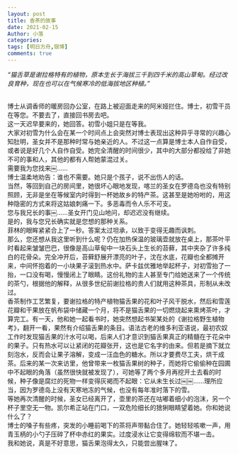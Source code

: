 ```yaml
---
layout: post
title: 香茶的故事
date: 2021-02-15
Author: 小落
categories: 
tags: [明日方舟,银博]
comments: true
--- 
```



*“猫舌草是谢拉格特有的植物，原本生长于海拔三千到四千米的高山草甸。经过改良育种，现在也可以在气候寒冷的低海拔地区种植。”*<br><br>
<!-- more -->


博士从调香师的暖房回办公室，在路上被迎面走来的阿米娅拦住。博士，初雪干员在等您。不要去了，直接回书房去吧。<br>
这一天迟早要来的，她回答。初雪小姐只是在等我。<br>
大家对初雪为什么会在某一个时间点上会突然对博士表现出这种异乎寻常的兴趣心知肚明，圣女并不是那种时常与她亲近的人。不过这一点算是博士本人自作自受，或者说是好几个人自作自受。她完全清醒的时间很少，其中的大部分都投给了非她不可的事和人，其他的都有人帮她蒙混过关。<br>
需要我为您找来￼……<br>
博士温柔地劝告：谁也不需要。她只是个孩子，说不出伤人的话。<br>
当然，等回到自己的房间里，她很坏心眼地发现，喀兰的圣女在罗德岛也没有特别照顾，无非是坐在等候室内时得到一杯她故乡的特产茶。这甚至是她吩咐的，用这种隐密的方式来将这姑娘刺痛一下。多恶毒而令人乐不可支。<br>
您与我兄长的事￼……圣女开门见山地问，却迟迟没有继续。<br>
是的，我与您兄长确实就是您想的那种关系。<br>
菲林的眼眸紧紧合上了一秒。答案太过坦承，以致于变得无趣而讽刺。<br>
那么，您还想从我这里听到什么呢？仍在加热保温的玻璃壶就放在桌上，那茶叶平时看起来皱皱巴巴，很像是高山草甸中一块石头上生长的苔藓，其中夹杂了许多纯白的花骨朵。完全冲开后，苔藓舒展开漂亮的叶子，沈在水底，花瓣也全都摊开来，中间怀抱着的一小块果子滚到热水中。萨卡兹优雅地举起杯子，对初雪抬了一抬，一口没有喝，慢慢闭上了眼睛。这份礼物的主人甚至专门给她送来了一个传统的茶勺，根据他的解释，从很多世纪前谢拉格的贵人们就用这种茶具，形制从未改过。<br>
香茶制作工艺繁复，要谢拉格的特产植物猫舌果的花和叶子风干脱水，然后和雪莲花瓣和干果放在帆布袋中储藏一个月，将不是猫舌果的一切燃烧起来熏烤茶叶，才算完工。有一天，他和她一起看书时，她突然想起书架某处的《谢拉格野生植物考》，翻开一看，果然有介绍猫舌果的条目。语法古老的维多利亚语说，最初农奴工作时发现猫舌果的汁水可以喝，后来人们才意识到猫舌果真正的精髓在于花朵中的果子。只有热水可以让紧闭的花瓣张开，这也是它名字的由来。但若是摘下就立刻泡水，反而会让果子溶解，变成一汪血色的糖水。所以才要费尽工夫，烘干成茶。后来的某一次来访里，他曾带来一枚猫舌果树的种子，而她将它偷偷种在园圃中不起眼的角落（虽然很快就被发现了），可她等了两个多月再挖开土去看的时候，种子像是腐烂的死物一样变得灰褐而不起眼：它从未生长过￼￼……理所应当，因为罗德岛上没有天寒地冻的气候，也没有每年准时落下的雪。<br>
等她再次清醒的时候，圣女已经离开了，壶里的茶还在咕嘟着细小的泡沫，另一个杯子里空无一物。凯尔希正站在门口，一双危险细长的猞猁眼睛望着她。你和她说什么了？<br>
博士的嗓子有些疼，突发的小睡前喝下的茶将声带黏合住了。她轻轻咳嗽一声，用青玉柄的小勺子压碎了杯中赤红的果实。过度浸水让它变得绵软而不堪一击。<br>
我和她说，真是不好意思，猫舌果泡得太久，只能尝出腥味了。<br>
